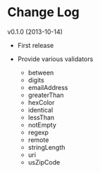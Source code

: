 # Change Log

v0.1.0 (2013-10-14)

* First release
* Provide various validators

    - between
    - digits
    - emailAddress
    - greaterThan
    - hexColor
    - identical
    - lessThan
    - notEmpty
    - regexp
    - remote
    - stringLength
    - uri
    - usZipCode